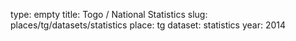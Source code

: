 type: empty
title: Togo / National Statistics
slug: places/tg/datasets/statistics
place: tg
dataset: statistics
year: 2014
